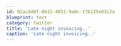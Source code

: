 ```yaml
---
id: 02acdd0f-8b32-4851-9a0c-176135e03c2a
blueprint: text
category: twitter
title: 'Late night invoicing..'
caption: 'Late night invoicing..'
---
```


